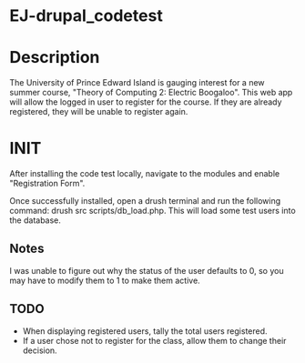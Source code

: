 # EJ-drupal_codetest

# Description
The University of Prince Edward Island is gauging interest for a new summer course, "Theory of Computing 2: Electric Boogaloo". This web app will allow the logged in user to register for the course. If they are already registered, they will be unable to register again.

# INIT
After installing the code test locally, navigate to the modules and enable "Registration Form". 

Once successfully installed, open a drush terminal and run the following command: drush src scripts/db_load.php. This will load some test users into the database. 

## Notes
I was unable to figure out why the status of the user defaults to 0, so you may have to modify them to 1 to make them active.

## TODO
* When displaying registered users, tally the total users registered.
* If a user chose not to register for the class, allow them to change their decision.
